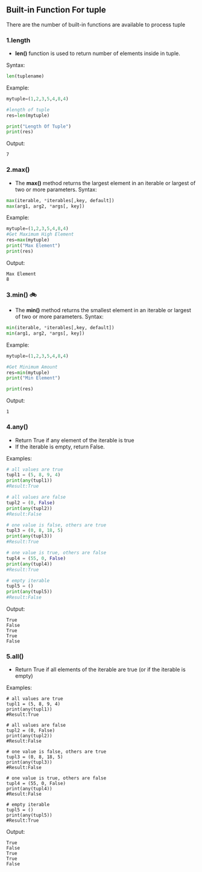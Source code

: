 ## Built-in Function For tuple
There are the number of built-in functions are available to process tuple

### 1.length
- **len()** function is used to return number of elements inside in tuple.

Syntax:
```python
len(tuplename)
```
Example:
```python
mytuple=(1,2,3,5,4,8,4)

#length of tuple
res=len(mytuple)

print("Length Of Tuple")
print(res)    
```
Output:
```
7
```

### 2.max()
- The **max()** method returns the largest element in an iterable or largest of two or more parameters.
Syntax:
```python
max(iterable, *iterables[,key, default])
max(arg1, arg2, *args[, key])
```

Example:
```python
mytuple=(1,2,3,5,4,8,4)
#Get Maximum High Element
res=max(mytuple)
print("Max Element")
print(res)
```
Output:
```
Max Element
8
```

### 3.min() :bike:
- The **min()** method returns the smallest element in an iterable or largest of two or more parameters.
Syntax:
```python
min(iterable, *iterables[,key, default])
min(arg1, arg2, *args[, key])
```    

Example:
```python
mytuple=(1,2,3,5,4,8,4)

#Get Minimum Amount
res=min(mytuple)
print("Min Element")

print(res)
```
Output:
```
1
```

### 4.any()
- Return True if any element of the iterable is true
- If the iterable is empty, return False.

Examples:
```python
# all values are true
tupl1 = (5, 8, 9, 4)
print(any(tupl1))
#Result:True

# all values are false
tupl2 = (0, False)
print(any(tupl2))
#Result:False

# one value is false, others are true
tupl3 = (0, 8, 18, 5)
print(any(tupl3))
#Result:True

# one value is true, others are false
tupl4 = (55, 0, False)
print(any(tupl4))
#Result:True

# empty iterable
tupl5 = ()
print(any(tupl5))
#Result:False
```
Output:
```
True
False
True
True
False
```

### 5.all()
- Return True if all elements of the iterable are true (or if the iterable is empty)


Examples:
```
# all values are true
tupl1 = (5, 8, 9, 4)
print(any(tupl1))
#Result:True

# all values are false
tupl2 = (0, False)
print(any(tupl2))
#Result:False

# one value is false, others are true
tupl3 = (0, 8, 18, 5)
print(any(tupl3))
#Result:False

# one value is true, others are false
tupl4 = (55, 0, False)
print(any(tupl4))
#Result:False

# empty iterable
tupl5 = ()
print(any(tupl5))
#Result:True
```
Output:
```
True
False
True
True
False
```

